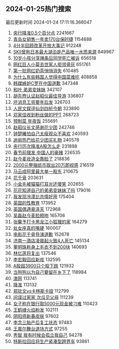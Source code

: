 ## 2024-01-25热门搜索 
最后更新时间 2024-01-24 17:11:16.366047 
1. [央行降准0.5个百分点](https://s.weibo.com/weibo?q=%23%E5%A4%AE%E8%A1%8C%E9%99%8D%E5%87%860.5%E4%B8%AA%E7%99%BE%E5%88%86%E7%82%B9%23&t=31&band_rank=1&Refer=top) 2241667
1. [青岛女销售一年卖170台保时捷](https://s.weibo.com/weibo?q=%23%E9%9D%92%E5%B2%9B%E5%A5%B3%E9%94%80%E5%94%AE%E4%B8%80%E5%B9%B4%E5%8D%96170%E5%8F%B0%E4%BF%9D%E6%97%B6%E6%8D%B7%23&t=31&band_rank=2&Refer=top) 1154688
1. [4分半回顾改革开放大事记](https://s.weibo.com/weibo?q=%234%E5%88%86%E5%8D%8A%E5%9B%9E%E9%A1%BE%E6%94%B9%E9%9D%A9%E5%BC%80%E6%94%BE%E5%A4%A7%E4%BA%8B%E8%AE%B0%23&t=31&band_rank=3&Refer=top) 912248
1. [SKII曾称日本最大湖泊是产品唯一水质来源](https://s.weibo.com/weibo?q=%23SKII%E6%9B%BE%E7%A7%B0%E6%97%A5%E6%9C%AC%E6%9C%80%E5%A4%A7%E6%B9%96%E6%B3%8A%E6%98%AF%E4%BA%A7%E5%93%81%E5%94%AF%E4%B8%80%E6%B0%B4%E8%B4%A8%E6%9D%A5%E6%BA%90%23&t=31&band_rank=4&Refer=top) 849967
1. [10岁小孩分享辣条后同学死亡被诉](https://s.weibo.com/weibo?q=%2310%E5%B2%81%E5%B0%8F%E5%AD%A9%E5%88%86%E4%BA%AB%E8%BE%A3%E6%9D%A1%E5%90%8E%E5%90%8C%E5%AD%A6%E6%AD%BB%E4%BA%A1%E8%A2%AB%E8%AF%89%23&t=31&band_rank=5&Refer=top) 656518
1. [网红巨人小莫去世家人拒领骨灰](https://s.weibo.com/weibo?q=%23%E7%BD%91%E7%BA%A2%E5%B7%A8%E4%BA%BA%E5%B0%8F%E8%8E%AB%E5%8E%BB%E4%B8%96%E5%AE%B6%E4%BA%BA%E6%8B%92%E9%A2%86%E9%AA%A8%E7%81%B0%23&t=31&band_rank=6&Refer=top) 651761
1. [第一批网红奶茶悄悄消失](https://s.weibo.com/weibo?q=%23%E7%AC%AC%E4%B8%80%E6%89%B9%E7%BD%91%E7%BA%A2%E5%A5%B6%E8%8C%B6%E6%82%84%E6%82%84%E6%B6%88%E5%A4%B1%23&t=31&band_rank=7&Refer=top) 610485
1. [为什么有些韩国人觉得中国菜难吃](https://s.weibo.com/weibo?q=%23%E4%B8%BA%E4%BB%80%E4%B9%88%E6%9C%89%E4%BA%9B%E9%9F%A9%E5%9B%BD%E4%BA%BA%E8%A7%89%E5%BE%97%E4%B8%AD%E5%9B%BD%E8%8F%9C%E9%9A%BE%E5%90%83%23&t=31&band_rank=8&Refer=top) 408858
1. [韩媒嫉妒C罗在中国道歉](https://s.weibo.com/weibo?q=%23%E9%9F%A9%E5%AA%92%E5%AB%89%E5%A6%92C%E7%BD%97%E5%9C%A8%E4%B8%AD%E5%9B%BD%E9%81%93%E6%AD%89%23&t=31&band_rank=9&Refer=top) 347348
1. [和叶 弟弟变妹妹](https://s.weibo.com/weibo?q=%E5%92%8C%E5%8F%B6%20%E5%BC%9F%E5%BC%9F%E5%8F%98%E5%A6%B9%E5%A6%B9&t=31&band_rank=10&Refer=top) 342107
1. [胡先煦认证赵昭仪最佳导游](https://s.weibo.com/weibo?q=%23%E8%83%A1%E5%85%88%E7%85%A6%E8%AE%A4%E8%AF%81%E8%B5%B5%E6%98%AD%E4%BB%AA%E6%9C%80%E4%BD%B3%E5%AF%BC%E6%B8%B8%23&t=31&band_rank=11&Refer=top) 336807
1. [坏消息工资要年后发](https://s.weibo.com/weibo?q=%23%E5%9D%8F%E6%B6%88%E6%81%AF%E5%B7%A5%E8%B5%84%E8%A6%81%E5%B9%B4%E5%90%8E%E5%8F%91%23&t=31&band_rank=12&Refer=top) 326703
1. [人民文娱评仙剑四祈今朝](https://s.weibo.com/weibo?q=%23%E4%BA%BA%E6%B0%91%E6%96%87%E5%A8%B1%E8%AF%84%E4%BB%99%E5%89%91%E5%9B%9B%E7%A5%88%E4%BB%8A%E6%9C%9D%23&t=31&band_rank=13&Refer=top) 323890
1. [邓家佳收到粉丝做的PPT](https://s.weibo.com/weibo?q=%E9%82%93%E5%AE%B6%E4%BD%B3%E6%94%B6%E5%88%B0%E7%B2%89%E4%B8%9D%E5%81%9A%E7%9A%84PPT&t=31&band_rank=14&Refer=top) 268723
1. [预制菜 年夜饭](https://s.weibo.com/weibo?q=%E9%A2%84%E5%88%B6%E8%8F%9C%20%E5%B9%B4%E5%A4%9C%E9%A5%AD&t=31&band_rank=15&Refer=top) 255691
1. [赵昭仪长文感谢花少团](https://s.weibo.com/weibo?q=%E8%B5%B5%E6%98%AD%E4%BB%AA%E9%95%BF%E6%96%87%E6%84%9F%E8%B0%A2%E8%8A%B1%E5%B0%91%E5%9B%A2&t=31&band_rank=16&Refer=top) 242746
1. [钟楚曦怕自己太瘦观众不喜欢](https://s.weibo.com/weibo?q=%23%E9%92%9F%E6%A5%9A%E6%9B%A6%E6%80%95%E8%87%AA%E5%B7%B1%E5%A4%AA%E7%98%A6%E8%A7%82%E4%BC%97%E4%B8%8D%E5%96%9C%E6%AC%A2%23&t=31&band_rank=17&Refer=top) 240593
1. [迪丽热巴给花少团买礼物](https://s.weibo.com/weibo?q=%23%E8%BF%AA%E4%B8%BD%E7%83%AD%E5%B7%B4%E7%BB%99%E8%8A%B1%E5%B0%91%E5%9B%A2%E4%B9%B0%E7%A4%BC%E7%89%A9%23&t=31&band_rank=18&Refer=top) 240578
1. [央行历次降准A股怎么走](https://s.weibo.com/weibo?q=%23%E5%A4%AE%E8%A1%8C%E5%8E%86%E6%AC%A1%E9%99%8D%E5%87%86A%E8%82%A1%E6%80%8E%E4%B9%88%E8%B5%B0%23&t=31&band_rank=19&Refer=top) 231898
1. [春节前理发 中国人的豪赌](https://s.weibo.com/weibo?q=%E6%98%A5%E8%8A%82%E5%89%8D%E7%90%86%E5%8F%91%20%E4%B8%AD%E5%9B%BD%E4%BA%BA%E7%9A%84%E8%B1%AA%E8%B5%8C&t=31&band_rank=20&Refer=top) 226535
1. [赵今麦妆造全靠脸了](https://s.weibo.com/weibo?q=%23%E8%B5%B5%E4%BB%8A%E9%BA%A6%E5%A6%86%E9%80%A0%E5%85%A8%E9%9D%A0%E8%84%B8%E4%BA%86%23&t=31&band_rank=21&Refer=top) 218836
1. [2000元整捆纸币取出20万即视感](https://s.weibo.com/weibo?q=%232000%E5%85%83%E6%95%B4%E6%8D%86%E7%BA%B8%E5%B8%81%E5%8F%96%E5%87%BA20%E4%B8%87%E5%8D%B3%E8%A7%86%E6%84%9F%23&t=31&band_rank=22&Refer=top) 216519
1. [马云成阿里最大单一股东](https://s.weibo.com/weibo?q=%23%E9%A9%AC%E4%BA%91%E6%88%90%E9%98%BF%E9%87%8C%E6%9C%80%E5%A4%A7%E5%8D%95%E4%B8%80%E8%82%A1%E4%B8%9C%23&t=31&band_rank=23&Refer=top) 210675
1. [花千骨](https://s.weibo.com/weibo?q=%E8%8A%B1%E5%8D%83%E9%AA%A8&t=31&band_rank=24&Refer=top) 203631
1. [小金毛被猫猫打耳光还傻笑](https://s.weibo.com/weibo?q=%E5%B0%8F%E9%87%91%E6%AF%9B%E8%A2%AB%E7%8C%AB%E7%8C%AB%E6%89%93%E8%80%B3%E5%85%89%E8%BF%98%E5%82%BB%E7%AC%91&t=31&band_rank=25&Refer=top) 202655
1. [花花知道自己的弟弟变妹妹了吗](https://s.weibo.com/weibo?q=%23%E8%8A%B1%E8%8A%B1%E7%9F%A5%E9%81%93%E8%87%AA%E5%B7%B1%E7%9A%84%E5%BC%9F%E5%BC%9F%E5%8F%98%E5%A6%B9%E5%A6%B9%E4%BA%86%E5%90%97%23&t=31&band_rank=26&Refer=top) 179016
1. [我发现冷漠比共情好用](https://s.weibo.com/weibo?q=%E6%88%91%E5%8F%91%E7%8E%B0%E5%86%B7%E6%BC%A0%E6%AF%94%E5%85%B1%E6%83%85%E5%A5%BD%E7%94%A8&t=31&band_rank=27&Refer=top) 175404
1. [英国的性教育](https://s.weibo.com/weibo?q=%E8%8B%B1%E5%9B%BD%E7%9A%84%E6%80%A7%E6%95%99%E8%82%B2&t=31&band_rank=28&Refer=top) 173952
1. [英国偶遇章泽天](https://s.weibo.com/weibo?q=%E8%8B%B1%E5%9B%BD%E5%81%B6%E9%81%87%E7%AB%A0%E6%B3%BD%E5%A4%A9&t=31&band_rank=29&Refer=top) 172968
1. [吴磊赵今麦脸颊吻](https://s.weibo.com/weibo?q=%E5%90%B4%E7%A3%8A%E8%B5%B5%E4%BB%8A%E9%BA%A6%E8%84%B8%E9%A2%8A%E5%90%BB&t=31&band_rank=30&Refer=top) 165706
1. [张馨予打卡黑龙江小狐狸的家](https://s.weibo.com/weibo?q=%E5%BC%A0%E9%A6%A8%E4%BA%88%E6%89%93%E5%8D%A1%E9%BB%91%E9%BE%99%E6%B1%9F%E5%B0%8F%E7%8B%90%E7%8B%B8%E7%9A%84%E5%AE%B6&t=31&band_rank=31&Refer=top) 164279
1. [处女座真的嘴硬](https://s.weibo.com/weibo?q=%23%E5%A4%84%E5%A5%B3%E5%BA%A7%E7%9C%9F%E7%9A%84%E5%98%B4%E7%A1%AC%23&t=31&band_rank=32&Refer=top) 160007
1. [电影花千骨导演道歉](https://s.weibo.com/weibo?q=%23%E7%94%B5%E5%BD%B1%E8%8A%B1%E5%8D%83%E9%AA%A8%E5%AF%BC%E6%BC%94%E9%81%93%E6%AD%89%23&t=31&band_rank=33&Refer=top) 152678
1. [济南一酒店凌晨起火致4人死亡](https://s.weibo.com/weibo?q=%23%E6%B5%8E%E5%8D%97%E4%B8%80%E9%85%92%E5%BA%97%E5%87%8C%E6%99%A8%E8%B5%B7%E7%81%AB%E8%87%B44%E4%BA%BA%E6%AD%BB%E4%BA%A1%23&t=31&band_rank=34&Refer=top) 145134
1. [董明珠称身上毛衣不到200块](https://s.weibo.com/weibo?q=%23%E8%91%A3%E6%98%8E%E7%8F%A0%E7%A7%B0%E8%BA%AB%E4%B8%8A%E6%AF%9B%E8%A1%A3%E4%B8%8D%E5%88%B0200%E5%9D%97%23&t=31&band_rank=35&Refer=top) 140693
1. [林忆莲将复出](https://s.weibo.com/weibo?q=%23%E6%9E%97%E5%BF%86%E8%8E%B2%E5%B0%86%E5%A4%8D%E5%87%BA%23&t=31&band_rank=36&Refer=top) 137546
1. [李宏毅回应新戏](https://s.weibo.com/weibo?q=%23%E6%9D%8E%E5%AE%8F%E6%AF%85%E5%9B%9E%E5%BA%94%E6%96%B0%E6%88%8F%23&t=31&band_rank=37&Refer=top) 132595
1. [A股超3900只个股下跌](https://s.weibo.com/weibo?q=%23A%E8%82%A1%E8%B6%853900%E5%8F%AA%E4%B8%AA%E8%82%A1%E4%B8%8B%E8%B7%8C%23&t=31&band_rank=38&Refer=top) 121932
1. [当狗狗以为自己要留在乡下了](https://s.weibo.com/weibo?q=%23%E5%BD%93%E7%8B%97%E7%8B%97%E4%BB%A5%E4%B8%BA%E8%87%AA%E5%B7%B1%E8%A6%81%E7%95%99%E5%9C%A8%E4%B9%A1%E4%B8%8B%E4%BA%86%23&t=31&band_rank=39&Refer=top) 118984
1. [澳网](https://s.weibo.com/weibo?q=%E6%BE%B3%E7%BD%91&t=31&band_rank=40&Refer=top) 113741
1. [降准](https://s.weibo.com/weibo?q=%E9%99%8D%E5%87%86&t=31&band_rank=41&Refer=top) 113132
1. [郑钦文vs卡林斯卡娅](https://s.weibo.com/weibo?q=%23%E9%83%91%E9%92%A6%E6%96%87vs%E5%8D%A1%E6%9E%97%E6%96%AF%E5%8D%A1%E5%A8%85%23&t=31&band_rank=42&Refer=top) 112799
1. [间谍过家家 次瓜见父母](https://s.weibo.com/weibo?q=%E9%97%B4%E8%B0%8D%E8%BF%87%E5%AE%B6%E5%AE%B6%20%E6%AC%A1%E7%93%9C%E8%A7%81%E7%88%B6%E6%AF%8D&t=31&band_rank=43&Refer=top) 111239
1. [女子称在银行取5000元现金被刁难](https://s.weibo.com/weibo?q=%23%E5%A5%B3%E5%AD%90%E7%A7%B0%E5%9C%A8%E9%93%B6%E8%A1%8C%E5%8F%965000%E5%85%83%E7%8E%B0%E9%87%91%E8%A2%AB%E5%88%81%E9%9A%BE%23&t=31&band_rank=44&Refer=top) 110423
1. [王鹤棣火焰粉发](https://s.weibo.com/weibo?q=%23%E7%8E%8B%E9%B9%A4%E6%A3%A3%E7%81%AB%E7%84%B0%E7%B2%89%E5%8F%91%23&t=31&band_rank=45&Refer=top) 102111
1. [阴阳师新春皮肤](https://s.weibo.com/weibo?q=%23%E9%98%B4%E9%98%B3%E5%B8%88%E6%96%B0%E6%98%A5%E7%9A%AE%E8%82%A4%23&t=31&band_rank=46&Refer=top) 97602
1. [李念三胎产后复工状态](https://s.weibo.com/weibo?q=%23%E6%9D%8E%E5%BF%B5%E4%B8%89%E8%83%8E%E4%BA%A7%E5%90%8E%E5%A4%8D%E5%B7%A5%E7%8A%B6%E6%80%81%23&t=31&band_rank=47&Refer=top) 97483
1. [王嘉尔舞台退场方式](https://s.weibo.com/weibo?q=%E7%8E%8B%E5%98%89%E5%B0%94%E8%88%9E%E5%8F%B0%E9%80%80%E5%9C%BA%E6%96%B9%E5%BC%8F&t=31&band_rank=48&Refer=top) 97255
1. [秀智 我有时候会孤立我自己](https://s.weibo.com/weibo?q=%E7%A7%80%E6%99%BA%20%E6%88%91%E6%9C%89%E6%97%B6%E5%80%99%E4%BC%9A%E5%AD%A4%E7%AB%8B%E6%88%91%E8%87%AA%E5%B7%B1&t=31&band_rank=49&Refer=top) 94278
1. [特斯拉回应将生产紧凑型跨界车](https://s.weibo.com/weibo?q=%23%E7%89%B9%E6%96%AF%E6%8B%89%E5%9B%9E%E5%BA%94%E5%B0%86%E7%94%9F%E4%BA%A7%E7%B4%A7%E5%87%91%E5%9E%8B%E8%B7%A8%E7%95%8C%E8%BD%A6%23&t=31&band_rank=50&Refer=top) 93861
